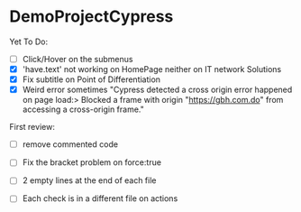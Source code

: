 # DemoProjectCypress

Yet To Do:

- [ ] Click/Hover on the submenus
- [X] 'have.text' not working on HomePage neither on IT network Solutions
- [x] Fix subtitle on Point of Differentiation
- [x] Weird error sometimes "Cypress detected a cross origin error happened on page load:> Blocked a frame with origin "https://gbh.com.do" from accessing a cross-origin frame."

First review:
-[ ] remove commented code
-[ ] Fix the bracket problem on force:true
-[ ] 2 empty lines at the end of each file
-[ ] Each check is in a different file on actions


